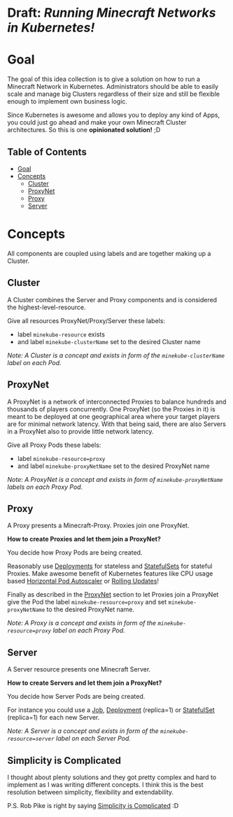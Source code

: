 # Draft: *Running Minecraft Networks in Kubernetes!*


# Goal
The goal of this idea collection is to give a solution on how to
run a Minecraft Network in Kubernetes.
Administrators should be able to easily scale and manage
big Clusters regardless of their size and still be flexible enough
to implement own business logic.

Since Kubernetes is awesome and allows you to deploy any
kind of Apps, you could just go ahead and make your own Minecraft Cluster
architectures. So this is one **opinionated solution!** ;D

## Table of Contents
* [Goal](#goal)
* [Concepts](#concepts)
    * [Cluster](#cluster)
    * [ProxyNet](#proxynet)
    * [Proxy](#proxy)
    * [Server](#server)


# Concepts
All components are coupled using labels and are together making up a Cluster.

## Cluster
A Cluster combines the Server and Proxy components and is
considered the highest-level-resource.

Give all resources ProxyNet/Proxy/Server these labels:
- label `minekube-resource` exists
- and label `minekube-clusterName` set to the desired Cluster name

*Note: A Cluster is a concept and exists in form of the `minekube-clusterName` label on each Pod.*

## ProxyNet
A ProxyNet is a network of interconnected Proxies
to balance hundreds and thousands of players concurrently.
One ProxyNet (so the Proxies in it) is meant to be deployed at
one geographical area where your target players are for minimal network latency.
With that being said, there are also Servers in a ProxyNet
also to provide little network latency.
  
Give all Proxy Pods these labels:
- label `minekube-resource=proxy`
- and label `minekube-proxyNetName` set to the desired ProxyNet name

*Note: A ProxyNet is a concept and exists in form of `minekube-proxyNetName` labels on each Proxy Pod.*


## Proxy
A Proxy presents a Minecraft-Proxy.
Proxies join one ProxyNet.

**How to create Proxies and let them join a ProxyNet?**

You decide how Proxy Pods are being created.

Reasonably use
[Deployments](https://kubernetes.io/docs/concepts/workloads/controllers/deployment/)
for stateless and
[StatefulSets](https://kubernetes.io/docs/concepts/workloads/controllers/statefulset/)
for stateful Proxies. Make awesome
benefit of Kubernetes features like
CPU usage based [Horizontal Pod Autoscaler](https://kubernetes.io/docs/tasks/run-application/horizontal-pod-autoscale/)
or [Rolling Updates](https://kubernetes.io/docs/tasks/run-application/rolling-update-replication-controller/)!

Finally as described in the [ProxyNet](#proxynet) section to let Proxies join a ProxyNet
give the Pod the label `minekube-resource=proxy` and set `minekube-proxyNetName`
to the desired ProxyNet name.

*Note: A Proxy is a concept and exists in form of the `minekube-resource=proxy` label on each Proxy Pod.*

## Server
A Server resource presents one Minecraft Server.

**How to create Servers and let them join a ProxyNet?**

You decide how Server Pods are being created.

For instance you could use a
[Job](https://kubernetes.io/docs/concepts/workloads/controllers/jobs-run-to-completion/),
[Deployment](https://kubernetes.io/docs/concepts/workloads/controllers/deployment/) (replica=1) or
[StatefulSet](https://kubernetes.io/docs/concepts/workloads/controllers/statefulset/) (replica=1)
for each new Server.

*Note: A Server is a concept and exists in form of the `minekube-resource=server` label on each Server Pod.*

## Simplicity is Complicated
I thought about plenty solutions and they got pretty complex and hard to implement as I
was writing different concepts.
I think this is the best resolution between simplicity, flexibility and extendability.

P.S. Rob Pike is right by saying [Simplicity is Complicated](https://www.youtube.com/watch?v=rFejpH_tAHM) :D
